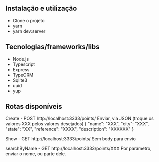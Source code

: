 ## Instalação e utilização
- Clone o projeto
- yarn
- yarn dev:server

## Tecnologias/frameworks/libs
- Node.js
- Typescript
- Express
- TypeORM
- Sqlite3
- uuid
- yup

## Rotas disponíveis
Create - POST http://localhost:3333/points/
Enviar, via JSON (troque os valores XXX pelos valores desejados)
{
	"name": "XXX",
	"city": "XXX",
	"state": "XX",
	"reference": "XXXX",
	"description": "XXXXXX"
}

Show - GET http://localhost:3333/points/
Sem body para envio

searchByName - GET http://localhost:3333/points/XXX
Por parâmetro, enviar o nome, ou parte dele.